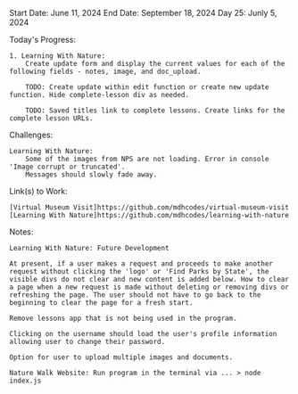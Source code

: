 Start Date: June 11, 2024
End Date: September 18, 2024
Day 25: Junly 5, 2024

Today's Progress:

    1. Learning With Nature:
        Create update form and display the current values for each of the following fields - notes, image, and doc_upload. 
        
        TODO: Create update within edit function or create new update function. Hide complete-lesson div as needed.

        TODO: Saved titles link to complete lessons. Create links for the complete lesson URLs.      

Challenges:

    Learning With Nature: 
        Some of the images from NPS are not loading. Error in console 'Image corrupt or truncated'.
        Messages should slowly fade away. 

Link(s) to Work:

    [Virtual Museum Visit]https://github.com/mdhcodes/virtual-museum-visit  
    [Learning With Nature]https://github.com/mdhcodes/learning-with-nature  

Notes:

    Learning With Nature: Future Development     

    At present, if a user makes a request and proceeds to make another request without clicking the 'logo' or 'Find Parks by State', the visible divs do not clear and new content is added below. How to clear a page when a new request is made without deleting or removing divs or refreshing the page. The user should not have to go back to the beginning to clear the page for a fresh start. 

    Remove lessons app that is not being used in the program.

    Clicking on the username should load the user's profile information allowing user to change their password.

    Option for user to upload multiple images and documents.

    Nature Walk Website: Run program in the terminal via ... > node index.js